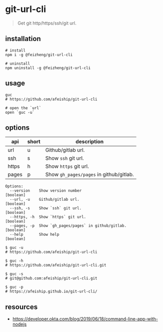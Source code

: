 # git-url-cli
> Get git http/https/ssh/git url.

## installation
```shell
# install
npm i -g @feizheng/git-url-cli

# uninstall
npm uninstall -g @feizheng/git-url-cli
```

## usage
```shell
guc
# https://github.com/afeiship/git-url-cli

# open the `url`
open `guc -u`
```

## options
| api   | short | description                             |
| ----- | ----- | --------------------------------------- |
| url   | u     | Github/gitlab url.                      |
| ssh   | s     | Show `ssh` git url.                     |
| https | h     | Show `https` git url.                   |
| pages | p     | Show `gh_pages/pages` in github/gitlab. |

~~~
Options:
  --version    Show version number                                     [boolean]
  --url, -u    Github/gitlab url.                                      [boolean]
  --ssh, -s    Show `ssh` git url.                                     [boolean]
  --https, -h  Show `https` git url.                                   [boolean]
  --pages, -p  Show `gh_pages/pages` in github/gitlab.                 [boolean]
  --help       Show help                                               [boolean]
~~~

```shell
$ guc -u
# https://github.com/afeiship/git-url-cli

$ guc -h
# https://github.com/afeiship/git-url-cli.git

$ guc -s
# git@github.com:afeiship/git-url-cli.git

$ guc -p
# https://afeiship.github.io/git-url-cli/
```

## resources
- https://developer.okta.com/blog/2019/06/18/command-line-app-with-nodejs
